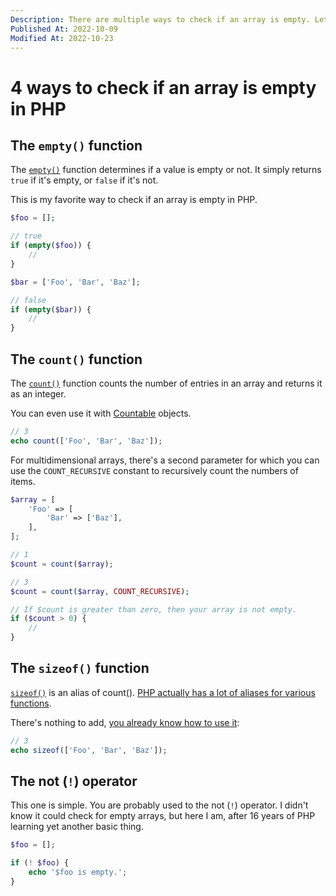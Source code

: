 ```yaml
---
Description: There are multiple ways to check if an array is empty. Let me tell you about each of them and why and when you should use them.
Published At: 2022-10-09
Modified At: 2022-10-23
---
```


# 4 ways to check if an array is empty in PHP

## The `empty()` function

The [`empty()`](https://www.php.net/empty) function determines if a value is empty or not. It simply returns `true` if it's empty, or `false` if it's not.

This is my favorite way to check if an array is empty in PHP.

```php
$foo = [];

// true
if (empty($foo)) {
    //
}

$bar = ['Foo', 'Bar', 'Baz'];

// false
if (empty($bar)) {
    //
}
```

## The `count()` function

The [`count()`](https://www.php.net/count) function counts the number of entries in an array and returns it as an integer.

You can even use it with [Countable](https://www.php.net/manual/en/class.countable.php) objects.

```php
// 3    
echo count(['Foo', 'Bar', 'Baz']);
```

For multidimensional arrays, there's a second parameter for which you can use the `COUNT_RECURSIVE` constant to recursively count the numbers of items.

```php
$array = [
    'Foo' => [
        'Bar' => ['Baz'],
    ],
];

// 1
$count = count($array);

// 3
$count = count($array, COUNT_RECURSIVE);

// If $count is greater than zero, then your array is not empty.
if ($count > 0) {
    //
}
```

## The `sizeof()` function

[`sizeof()`](https://www.php.net/sizeof) is an alias of count(). [PHP actually has a lot of aliases for various functions](https://www.php.net/manual/en/aliases.php).

There's nothing to add, [you already know how to use it](#the-count-function):

```php
// 3    
echo sizeof(['Foo', 'Bar', 'Baz']);
```

## The not (`!`) operator

This one is simple. You are probably used to the not (`!`) operator. I didn't know it could check for empty arrays, but here I am, after 16 years of PHP learning yet another basic thing.

```php
$foo = [];

if (! $foo) {
    echo '$foo is empty.';
}
```
